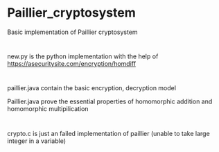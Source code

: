 # Paillier_cryptosystem
Basic implementation of Paillier cryptosystem

#


new.py is the python implementation with the help of https://asecuritysite.com/encryption/homdiff


#


paillier.java contain the basic encryption, decryption model

Paillier.java prove the essential properties of homomorphic addition and homomorphic multipilication

#
crypto.c is just an failed implementation of paillier (unable to take large integer in a variable)
